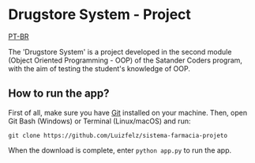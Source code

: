 # Drugstore System - Project

[PT-BR](https://github.com/Luizfelz/forca-desafio-santander-coders)

The 'Drugstore System' is a project developed in the second module (Object Oriented Programming - OOP) of the Satander Coders program, with the aim of testing the student's knowledge of OOP.

## How to run the app?

First of all, make sure you have [Git](https://git-scm.com/downloads) installed on your machine. Then, open Git Bash (Windows) or Terminal (Linux/macOS) and run:

```
git clone https://github.com/Luizfelz/sistema-farmacia-projeto
```

When the download is complete, enter `python app.py` to run the app.
